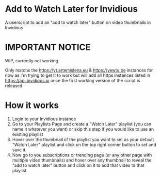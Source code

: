 # Add to Watch Later for Invidious
 A userscript to add an "add to watch later" button on video thumbnails in Invidious

 # IMPORTANT NOTICE
 WIP, currently not working.
 
 Only matchs the https://yt.artemislena.eu & https://yewtu.be instances for now as I'm trying to get it to work but will add all https instances listed in https://api.invidious.io once the first working version of the script is released.

 # How it works
 1. Login to your Invidious instance
 2. Go to your Playlists Page and create a "Watch Later" playlist (you can name it whatever you want) or skip this step if you would like to use an existing playlist
 3. Hover over the thumbnail of the playlist you want to set as your default "Watch Later" playlist and click on the top right corner button to set and save it.
 4. Now go to you subscriptions or trending page (or any other page with multiple video thumbnails) and hover over any thumbnail to reveal the "add to watch later" button and click on it to add that video to that playlist.
